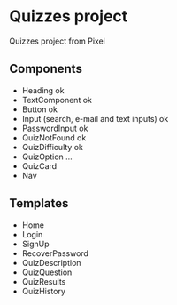 # Quizzes project

Quizzes project from Pixel

## Components

- Heading ok
- TextComponent ok
- Button ok
- Input (search, e-mail and text inputs) ok
- PasswordInput ok
- QuizNotFound ok
- QuizDifficulty ok
- QuizOption ...
- QuizCard
- Nav

## Templates

- Home
- Login
- SignUp
- RecoverPassword
- QuizDescription
- QuizQuestion
- QuizResults
- QuizHistory
